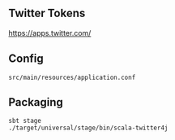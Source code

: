 
## Twitter Tokens

https://apps.twitter.com/


## Config

`src/main/resources/application.conf`

## Packaging

    sbt stage
    ./target/universal/stage/bin/scala-twitter4j
